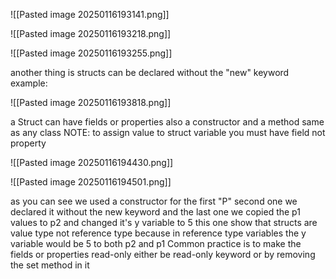 ![[Pasted image 20250116193141.png]]


![[Pasted image 20250116193218.png]]


![[Pasted image 20250116193255.png]]

another thing is structs can be declared without the "new" keyword 
example:


![[Pasted image 20250116193818.png]]

a Struct can have fields or properties also a constructor and a method 
same as any class 
NOTE: to assign value to struct variable you must have field not property

![[Pasted image 20250116194430.png]]


![[Pasted image 20250116194501.png]]


as you can see we used a constructor for the first "P"
second one we declared it without the new keyword
and the last one we copied the p1 values to p2 and changed it's y variable to 5 
this one show that structs are value type not reference type because in reference type variables the y variable would be 5 to both p2 and p1 
Common practice is to make the fields or properties read-only either be read-only keyword or by removing the set method in it 